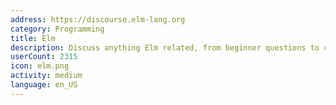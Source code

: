 ```yaml
---
address: https://discourse.elm-lang.org
category: Programming
title: Elm
description: Discuss anything Elm related, from beginner questions to compiler design.
userCount: 2315
icon: elm.png
activity: medium
language: en_US
---
```

